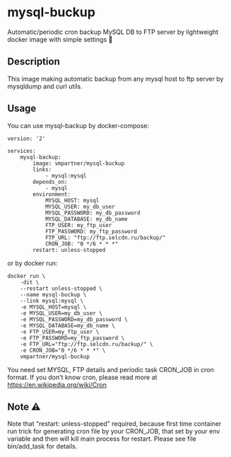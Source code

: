 # mysql-buckup
Automatic/periodic cron backup MySQL DB to FTP server by lightweight docker image with simple settings 🌂

## Description
This image making automatic backup from any mysql host to ftp server by mysqldump and curl utils.

## Usage
You can use mysql-backup by docker-compose:
```
version: '2'

services:
    mysql-backup:
        image: vmpartner/mysql-buckup
        links:
            - mysql:mysql
        depends_on:
            - mysql
        environment:
            MYSQL_HOST: mysql
            MYSQL_USER: my_db_user
            MYSQL_PASSWORD: my_db_password
            MYSQL_DATABASE: my_db_name
            FTP_USER: my_ftp_user
            FTP_PASSWORD: my_ftp_password
            FTP_URL: "ftp://ftp.selcdn.ru/backup/"
            CRON_JOB: "0 */6 * * *"
        restart: unless-stopped
```

or by docker run:
```
docker run \
    -dit \
    --restart unless-stopped \
    --name mysql-buckup \
    --link mysql:mysql \
    -e MYSQL_HOST=mysql \
    -e MYSQL_USER=my_db_user \
    -e MYSQL_PASSWORD=my_db_password \
    -e MYSQL_DATABASE=my_db_name \
    -e FTP_USER=my_ftp_user \
    -e FTP_PASSWORD=my_ftp_password \
    -e FTP_URL="ftp://ftp.selcdn.ru/backup/" \
    -e CRON_JOB="0 */6 * * *" \
    vmpartner/mysql-buckup
```

You need set MYSQL, FTP details and periodic task CRON_JOB in cron format. If you don't know cron, please read more at https://en.wikipedia.org/wiki/Cron

## Note ⚠
Note that "restart: unless-stopped" required, because first time container run trick for generating cron file by your CRON_JOB, that set by your env variable and then will kill main process for restart. Please see file bin/add_task for details.
